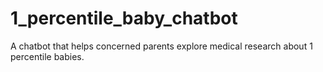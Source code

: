 # 1_percentile_baby_chatbot
A chatbot that helps concerned parents explore medical research about 1 percentile babies.
